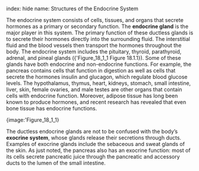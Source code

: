 index: hide
name: Structures of the Endocrine System

The endocrine system consists of cells, tissues, and organs that secrete hormones as a primary or secondary function. The  **endocrine gland** is the major player in this system. The primary function of these ductless glands is to secrete their hormones directly into the surrounding fluid. The interstitial fluid and the blood vessels then transport the hormones throughout the body. The endocrine system includes the pituitary, thyroid, parathyroid, adrenal, and pineal glands ({'Figure_18_1_1 Figure 18.1.1}). Some of these glands have both endocrine and non-endocrine functions. For example, the pancreas contains cells that function in digestion as well as cells that secrete the hormones insulin and glucagon, which regulate blood glucose levels. The hypothalamus, thymus, heart, kidneys, stomach, small intestine, liver, skin, female ovaries, and male testes are other organs that contain cells with endocrine function. Moreover, adipose tissue has long been known to produce hormones, and recent research has revealed that even bone tissue has endocrine functions.


{image:'Figure_18_1_1}
        

The ductless endocrine glands are not to be confused with the body’s  **exocrine system**, whose glands release their secretions through ducts. Examples of exocrine glands include the sebaceous and sweat glands of the skin. As just noted, the pancreas also has an exocrine function: most of its cells secrete pancreatic juice through the pancreatic and accessory ducts to the lumen of the small intestine.
